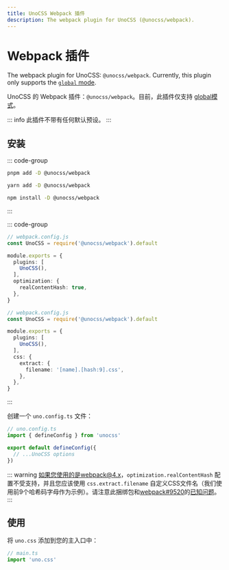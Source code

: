 ```yaml
---
title: UnoCSS Webpack 插件
description: The webpack plugin for UnoCSS (@unocss/webpack).
---
```


# Webpack 插件

The webpack plugin for UnoCSS: `@unocss/webpack`. Currently, this plugin only supports the [`global` mode](https://github.com/unocss/unocss/blob/main/packages/vite/src/types.ts#L11-L21).

UnoCSS 的 Webpack 插件：`@unocss/webpack`。目前，此插件仅支持 [global模式](https://github.com/unocss/unocss/blob/main/packages/vite/src/types.ts#L11-L21)。


::: info
此插件不带有任何默认预设。
:::

## 安装

::: code-group
  ```bash [pnpm]
  pnpm add -D @unocss/webpack
  ```
  ```bash [yarn]
  yarn add -D @unocss/webpack
  ```
  ```bash [npm]
  npm install -D @unocss/webpack
  ```
:::

::: code-group
```ts [webpack 5]
// webpack.config.js
const UnoCSS = require('@unocss/webpack').default

module.exports = {
  plugins: [
    UnoCSS(),
  ],
  optimization: {
    realContentHash: true,
  },
}
```

```ts [webpack 4]
// webpack.config.js
const UnoCSS = require('@unocss/webpack').default

module.exports = {
  plugins: [
    UnoCSS(),
  ],
  css: {
    extract: {
      filename: '[name].[hash:9].css',
    },
  },
}
```
:::

创建一个 `uno.config.ts` 文件：
```ts
// uno.config.ts
import { defineConfig } from 'unocss'

export default defineConfig({
  // ...UnoCSS options
})
```

::: warning
如果您使用的是webpack@4.x，`optimization.realContentHash` 配置不受支持，并且您应该使用 `css.extract.filename` 自定义CSS文件名（我们使用前9个哈希码字母作为示例）。请注意此捆绑包和[webpack#9520](https://github.com/webpack/webpack/issues/9520#issuecomment-749534245)的[已知问题](https://github.com/unocss/unocss/issues/1728)。
:::

## 使用

将 `uno.css` 添加到您的主入口中：
```ts
// main.ts
import 'uno.css'
```
